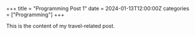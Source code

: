 +++
title = "Programming Post 1"
date = 2024-01-13T12:00:00Z
categories = ["Programming"]
+++

This is the content of my travel-related post.
